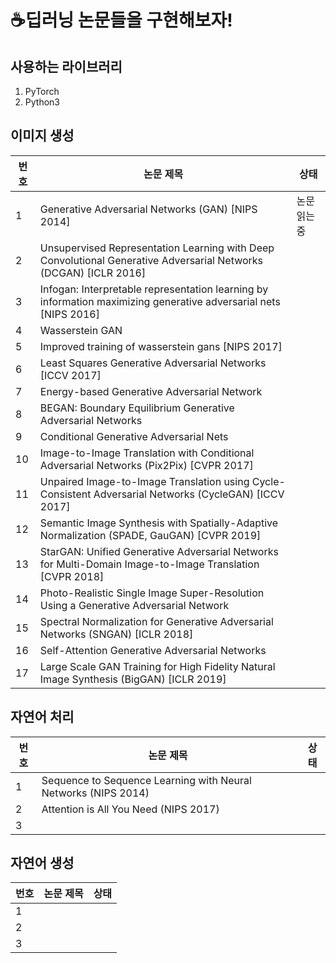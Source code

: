 # ☕️딥러닝 논문들을 구현해보자!

## 사용하는 라이브러리

1. PyTorch
2. Python3

## 이미지 생성

| 번호 | 논문 제목                                                    | 상태         |
| ---- | ------------------------------------------------------------ | ------------ |
| 1    | Generative Adversarial Networks (GAN) [NIPS 2014]            | 논문 읽는 중 |
| 2    | Unsupervised Representation Learning with Deep Convolutional Generative Adversarial Networks (DCGAN) [ICLR 2016] |              |
| 3    | Infogan: Interpretable representation learning by information maximizing generative adversarial nets [NIPS 2016] |              |
| 4    | Wasserstein GAN                                              |              |
| 5    | Improved training of wasserstein gans [NIPS 2017]            |              |
| 6    | Least Squares Generative Adversarial Networks [ICCV 2017]    |              |
| 7    | Energy-based Generative Adversarial Network                  |              |
| 8    | BEGAN: Boundary Equilibrium Generative Adversarial Networks  |              |
| 9    | Conditional Generative Adversarial Nets                      |              |
| 10   | Image-to-Image Translation with Conditional Adversarial Networks (Pix2Pix) [CVPR 2017] |              |
| 11   | Unpaired Image-to-Image Translation using Cycle-Consistent Adversarial Networks (CycleGAN) [ICCV 2017] |              |
| 12   | Semantic Image Synthesis with Spatially-Adaptive Normalization (SPADE, GauGAN) [CVPR 2019] |              |
| 13   | StarGAN: Unified Generative Adversarial Networks for Multi-Domain Image-to-Image Translation [CVPR 2018] |              |
| 14   | Photo-Realistic Single Image Super-Resolution Using a Generative Adversarial Network |              |
| 15   | Spectral Normalization for Generative Adversarial Networks (SNGAN) [ICLR 2018] |              |
| 16   | Self-Attention Generative Adversarial Networks               |              |
| 17   | Large Scale GAN Training for High Fidelity Natural Image Synthesis (BigGAN) [ICLR 2019] |              |

## 자연어 처리

| 번호 | 논문 제목                                                    | 상태 |
| ---- | ------------------------------------------------------------ | ---- |
| 1    | Sequence to Sequence Learning with Neural Networks (NIPS 2014) |      |
| 2    | Attention is All You Need (NIPS 2017)                        |      |
| 3    |                                                              |      |

## 자연어 생성

| 번호 | 논문 제목 | 상태 |
| ---- | --------- | ---- |
| 1    |           |      |
| 2    |           |      |
| 3    |           |      |

